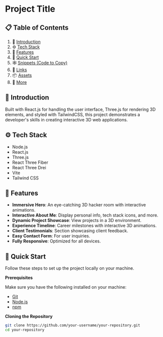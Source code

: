 # Project Title

## 📋 Table of Contents

1. 🤖 [Introduction](#introduction)
2. ⚙️ [Tech Stack](#tech-stack)
3. 🔋 [Features](#features)
4. 🤸 [Quick Start](#quick-start)
5. 🕸️ [Snippets (Code to Copy)](#snippets)
6. 🔗 [Links](#links)
7. 📦 [Assets](#assets)
8. 🚀 [More](#more)

## 🤖 Introduction

Built with React.js for handling the user interface, Three.js for rendering 3D elements, and styled with TailwindCSS, this project demonstrates a developer's skills in creating interactive 3D web applications.

## ⚙️ Tech Stack

- Node.js
- React.js
- Three.js
- React Three Fiber
- React Three Drei
- Vite
- Tailwind CSS

## 🔋 Features

- **Immersive Hero**: An eye-catching 3D hacker room with interactive animations.
- **Interactive About Me**: Display personal info, tech stack icons, and more.
- **Dynamic Project Showcase**: View projects in a 3D environment.
- **Experience Timeline**: Career milestones with interactive 3D animations.
- **Client Testimonials**: Section showcasing client feedback.
- **Easy Contact Form**: For user inquiries.
- **Fully Responsive**: Optimized for all devices.

## 🤸 Quick Start

Follow these steps to set up the project locally on your machine.

**Prerequisites**

Make sure you have the following installed on your machine:

- [Git](https://git-scm.com/)
- [Node.js](https://nodejs.org/en)
- [npm](https://www.npmjs.com/)

**Cloning the Repository**

```bash
git clone https://github.com/your-username/your-repository.git
cd your-repository
